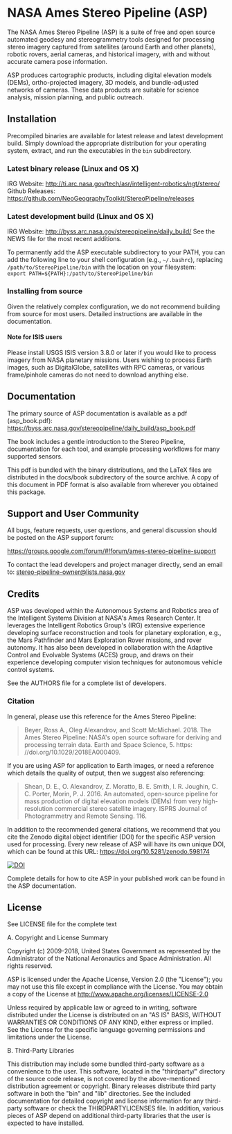 # NASA Ames Stereo Pipeline (ASP)

The NASA Ames Stereo Pipeline (ASP) is a suite of free and open source automated geodesy and stereogrammetry tools designed for processing stereo imagery captured from satellites (around Earth and other planets), robotic rovers, aerial cameras, and historical imagery, with and without accurate camera pose information. 

ASP produces cartographic products, including digital elevation models (DEMs), ortho-projected imagery, 3D models, and bundle-adjusted networks of cameras. These data products are suitable for science analysis, mission planning, and public outreach.

## Installation
Precompiled binaries are available for latest release and latest development build. Simply download the appropriate distribution for your operating system, extract, and run the executables in the `bin` subdirectory.  

### Latest binary release (Linux and OS X)
IRG Website: http://ti.arc.nasa.gov/tech/asr/intelligent-robotics/ngt/stereo/  
Github Releases: https://github.com/NeoGeographyToolkit/StereoPipeline/releases

### Latest development build (Linux and OS X)
IRG Website: http://byss.arc.nasa.gov/stereopipeline/daily_build/
See the NEWS file for the most recent additions.

To permanently add the ASP executable subdirectory to your PATH, you can add the following line to your shell configuration (e.g., `~/.bashrc`), replacing `/path/to/StereoPipeline/bin` with the location on your filesystem:  
`export PATH=${PATH}:/path/to/StereoPipeline/bin`

### Installing from source
Given the relatively complex configuration, we do not recommend building from source for most users. Detailed instructions are available in the documentation.

#### Note for ISIS users
Please install USGS ISIS version 3.8.0 or later if you would like to
process imagery from NASA planetary missions. Users wishing to process Earth
images, such as DigitalGlobe, satellites with RPC cameras, or various
frame/pinhole cameras do not need to download anything else.

## Documentation
The primary source of ASP documentation is available as a pdf (asp_book.pdf):  
https://byss.arc.nasa.gov/stereopipeline/daily_build/asp_book.pdf

The book includes a gentle introduction to the Stereo Pipeline, documentation for each tool, and example processing workflows for many supported sensors. 

This pdf is bundled with the binary distributions, and the LaTeX files are distributed in the
docs/book subdirectory of the source archive. A copy of this document in PDF format is also available from wherever you obtained
this package.

## Support and User Community
All bugs, feature requests, user questions, and general discussion should be posted
on the ASP support forum:

https://groups.google.com/forum/#!forum/ames-stereo-pipeline-support

To contact the lead developers and project manager directly, send an
email to: stereo-pipeline-owner@lists.nasa.gov

## Credits

ASP was developed within the Autonomous Systems and Robotics area of
the Intelligent Systems Division at NASA's Ames Research Center. It
leverages the Intelligent Robotics Group's (IRG) extensive experience
developing surface reconstruction and tools for planetary exploration,
e.g., the Mars Pathfinder and Mars Exploration Rover missions, and
rover autonomy. It has also been developed in collaboration with the
Adaptive Control and Evolvable Systems (ACES) group, and draws on
their experience developing computer vision techniques for autonomous
vehicle control systems.

See the AUTHORS file for a complete list of developers.

### Citation

In general, please use this reference for the Ames Stereo Pipeline:
>Beyer, Ross A., Oleg Alexandrov, and Scott McMichael. 2018. The Ames Stereo Pipeline: NASA's open source software for deriving and processing terrain data. Earth and Space Science, 5. https: //doi.org/10.1029/2018EA000409.

If you are using ASP for application to Earth images, or need a reference which details the quality of output, then we suggest also referencing:
>Shean, D. E., O. Alexandrov, Z. Moratto, B. E. Smith, I. R. Joughin, C. C. Porter, Morin, P. J. 2016. An automated, open-source pipeline for mass production of digital elevation models (DEMs) from very high-resolution commercial stereo satellite imagery. ISPRS Journal of Photogrammetry and Remote Sensing. 116.

In addition to the recommended general citations, we recommend that you cite the Zenodo digital object identifier (DOI) for the specific ASP version used for processing. Every new release of ASP will have its own unique DOI, which can be found at this URL: https://doi.org/10.5281/zenodo.598174

[![DOI](https://zenodo.org/badge/DOI/10.5281/zenodo.3247734.svg)](https://doi.org/10.5281/zenodo.3247734)

Complete details for how to cite ASP in your published work can be found in the ASP documentation. 

## License 

See LICENSE file for the complete text

A. Copyright and License Summary

Copyright (c) 2009-2018, United States Government as represented by
the Administrator of the National Aeronautics and Space
Administration. All rights reserved.

ASP is licensed under the Apache License, Version 2.0 (the "License");
you may not use this file except in compliance with the License. You
may obtain a copy of the License at
http://www.apache.org/licenses/LICENSE-2.0

Unless required by applicable law or agreed to in writing, software
distributed under the License is distributed on an "AS IS" BASIS,
WITHOUT WARRANTIES OR CONDITIONS OF ANY KIND, either express or
implied. See the License for the specific language governing
permissions and limitations under the License.

B. Third-Party Libraries

This distribution may include some bundled third-party software as a
convenience to the user. This software, located in the "thirdparty/"
directory of the source code release, is not covered by the
above-mentioned distribution agreement or copyright. Binary releases
distribute third party software in both the "bin" and "lib"
directories. See the included documentation for detailed copyright and
license information for any third-party software or check the
THIRDPARTYLICENSES file. In addition, various pieces of ASP depend on
additional third-party libraries that the user is expected to have
installed.
